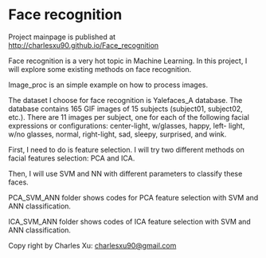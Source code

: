 Face recognition
===================

Project mainpage is published at http://charlesxu90.github.io/Face_recognition

Face recognition is a very hot topic in Machine Learning. In this project, I will explore some existing methods on face recognition.

Image_proc is an simple example on how to process images.

The dataset I choose for face recognition is Yalefaces_A database. The database contains 165 GIF images of 15 subjects (subject01, subject02, etc.). There are 11 images per subject, one for each of the following facial expressions or configurations: center-light, w/glasses, happy, left- light, w/no glasses, normal, right-light, sad, sleepy, surprised, and wink.

First, I need to do is feature selection. I will try two different methods on facial features selection: PCA and ICA.

Then, I will use SVM and NN with different parameters to classify these faces.

PCA_SVM_ANN folder shows codes for PCA feature selection with SVM and ANN classification.

ICA_SVM_ANN folder shows codes of ICA feature selection with SVM and ANN classification.

Copy right by Charles Xu: charlesxu90@gmail.com
